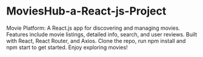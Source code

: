 # MoviesHub-a-React-js-Project
Movie Platform: A React.js app for discovering and managing movies. Features include movie listings, detailed info, search, and user reviews. Built with React, React Router, and Axios. Clone the repo, run npm install and npm start to get started. Enjoy exploring movies!
